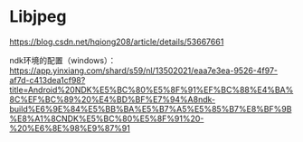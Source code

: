 # Libjpeg

https://blog.csdn.net/hqiong208/article/details/53667661

ndk环境的配置（windows）：https://app.yinxiang.com/shard/s59/nl/13502021/eaa7e3ea-9526-4f97-af7d-c413dea1cf98?title=Android%20NDK%E5%BC%80%E5%8F%91%EF%BC%88%E4%BA%8C%EF%BC%89%20%E4%BD%BF%E7%94%A8ndk-build%E6%9E%84%E5%BB%BA%E5%B7%A5%E5%85%B7%E8%BF%9B%E8%A1%8CNDK%E5%BC%80%E5%8F%91%20-%20%E6%8E%98%E9%87%91
